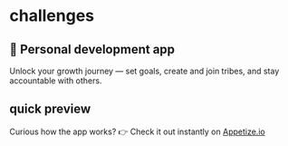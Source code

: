 # challenges

## 🌱 Personal development app
Unlock your growth journey — set goals, create and join tribes, and stay accountable with others.

## quick preview
Curious how the app works?
👉 Check it out instantly on [Appetize.io](https://appetize.io/app/b_uktmovouuvadoldowp3xl26ybm?device=pixel7&osVersion=13.0&toolbar=true)
